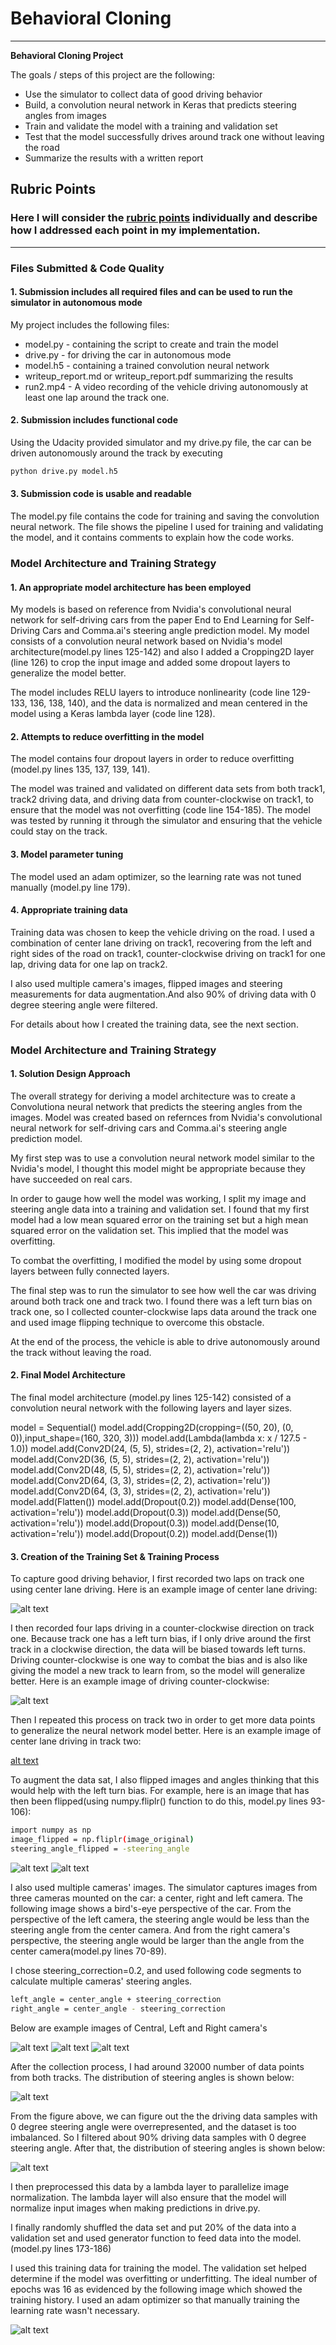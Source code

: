 # **Behavioral Cloning** 

---

**Behavioral Cloning Project**

The goals / steps of this project are the following:
* Use the simulator to collect data of good driving behavior
* Build, a convolution neural network in Keras that predicts steering angles from images
* Train and validate the model with a training and validation set
* Test that the model successfully drives around track one without leaving the road
* Summarize the results with a written report


[//]: # (Image References)

[image1]: ./examples/center_lane_track1.png 
[image2]: ./examples/center_lane_track1_counter-clockwise.png 
[image3]: ./examples/center_lane_track2.png 
[image4]: ./examples/central_camera.png 
[image5]: ./examples/left_camera.png 
[image6]: ./examples/right_camera.png 
[image7]: ./examples/center_lane_track1_flipped.png
[image8]: ./examples/Angle_Data_Distribution_Total.png
[image9]: ./examples/Angle_Data_Distribution_Filtered.png
[image10]: ./examples/history.png 

## Rubric Points
### Here I will consider the [rubric points](https://review.udacity.com/#!/rubrics/432/view) individually and describe how I addressed each point in my implementation.  

---
### Files Submitted & Code Quality

#### 1. Submission includes all required files and can be used to run the simulator in autonomous mode

My project includes the following files:
* model.py - containing the script to create and train the model
* drive.py - for driving the car in autonomous mode
* model.h5 - containing a trained convolution neural network 
* writeup_report.md or writeup_report.pdf summarizing the results
* run2.mp4 - A video recording of the vehicle driving autonomously at least one lap around the track one.

#### 2. Submission includes functional code
Using the Udacity provided simulator and my drive.py file, the car can be driven autonomously around the track by executing 
```sh
python drive.py model.h5
```

#### 3. Submission code is usable and readable

The model.py file contains the code for training and saving the convolution neural network. The file shows the pipeline I used for training and validating the model, and it contains comments to explain how the code works.

### Model Architecture and Training Strategy

#### 1. An appropriate model architecture has been employed

My models is based on reference from Nvidia's convolutional neural network for self-driving cars from the paper End to End Learning for Self-Driving Cars and Comma.ai's steering angle prediction model. My model consists of a convolution neural network based on Nvidia's model architecture(model.py lines 125-142) and also I added a Cropping2D layer (line 126) to crop the input image and added some dropout layers to generalize the model better.

The model includes RELU layers to introduce nonlinearity (code line 129-133, 136, 138, 140), and the data is normalized and mean centered in the model using a Keras lambda layer (code line 128).

#### 2. Attempts to reduce overfitting in the model

The model contains four dropout layers in order to reduce overfitting (model.py lines 135, 137, 139, 141). 

The model was trained and validated on different data sets from both track1, track2 driving data, and driving data from counter-clockwise on track1, to ensure that the model was not overfitting (code line 154-185). The model was tested by running it through the simulator and ensuring that the vehicle could stay on the track.


#### 3. Model parameter tuning

The model used an adam optimizer, so the learning rate was not tuned manually (model.py line 179).

#### 4. Appropriate training data

Training data was chosen to keep the vehicle driving on the road. I used a combination of center lane driving on track1, recovering from the left and right sides of the road on track1, counter-clockwise driving on track1 for one lap, driving data for one lap on track2.

I also used multiple camera's images, flipped images and steering measurements for data augmentation.And also 90% of driving data with 0 degree steering angle were filtered.

For details about how I created the training data, see the next section. 

### Model Architecture and Training Strategy

#### 1. Solution Design Approach

The overall strategy for deriving a model architecture was to create a Convolutiona neural network that predicts the steering angles from the images. Model was created based on refernces from Nvidia's convolutional neural network for self-driving cars and Comma.ai's steering angle prediction model.

My first step was to use a convolution neural network model similar to the Nvidia's model, I thought this model might be appropriate because they have succeeded on real cars.

In order to gauge how well the model was working, I split my image and steering angle data into a training and validation set. I found that my first model had a low mean squared error on the training set but a high mean squared error on the validation set. This implied that the model was overfitting.

To combat the overfitting, I modified the model by using some dropout layers between fully connected layers.

The final step was to run the simulator to see how well the car was driving around both track one and track two. I found there was a left turn bias on track one, so I collected counter-clockwise laps data around the track one and used image flipping technique to overcome this obstacle.

At the end of the process, the vehicle is able to drive autonomously around the track without leaving the road.

#### 2. Final Model Architecture

The final model architecture (model.py lines 125-142) consisted of a convolution neural network with the following layers and layer sizes.

model = Sequential()
model.add(Cropping2D(cropping=((50, 20), (0, 0)),input_shape=(160, 320, 3)))
model.add(Lambda(lambda x: x / 127.5 - 1.0))
model.add(Conv2D(24, (5, 5), strides=(2, 2), activation='relu'))
model.add(Conv2D(36, (5, 5), strides=(2, 2), activation='relu'))
model.add(Conv2D(48, (5, 5), strides=(2, 2), activation='relu'))
model.add(Conv2D(64, (3, 3), strides=(2, 2), activation='relu'))
model.add(Conv2D(64, (3, 3), strides=(2, 2), activation='relu'))
model.add(Flatten())
model.add(Dropout(0.2))
model.add(Dense(100, activation='relu'))
model.add(Dropout(0.3))
model.add(Dense(50, activation='relu'))
model.add(Dropout(0.3))
model.add(Dense(10, activation='relu'))
model.add(Dropout(0.2))
model.add(Dense(1))


#### 3. Creation of the Training Set & Training Process

To capture good driving behavior, I first recorded two laps on track one using center lane driving. Here is an example image of center lane driving:

![alt text][image1]

I then recorded four laps driving in a counter-clockwise direction on track one. Because track one has a left turn bias, if I only drive around the first track in a clockwise direction, the data will be biased towards left turns. Driving counter-clockwise is one way to combat the bias and is also like giving the model a new track to learn from, so the model will generalize better. Here is an example image of driving counter-clockwise:

![alt text][image2]

Then I repeated this process on track two in order to get more data points to generalize the neural network model better. Here is an example image of center lane driving in track two:

[alt text][image3]

To augment the data sat, I also flipped images and angles thinking that this would help with the left turn bias. For example, here is an image that has then been flipped(using numpy.fliplr() function to do this, model.py lines 93-106):

```sh
import numpy as np
image_flipped = np.fliplr(image_original)
steering_angle_flipped = -steering_angle
```

![alt text][image1]
![alt text][image7]

I also used multiple cameras' images. The simulator captures images from three cameras mounted on the car: a center, right and left camera. The following image shows a bird's-eye perspective of the car. From the perspective of the left camera, the steering angle would be less than the steering angle from the center camera. And from the right camera's perspective, the steering angle would be larger than the angle from the center camera(model.py lines 70-89).

I chose steering_correction=0.2, and used following code segments to calculate multiple cameras' steering angles.

```sh
left_angle = center_angle + steering_correction
right_angle = center_angle - steering_correction
```
Below are example images of Central, Left and Right camera's

![alt text][image4]
![alt text][image5]
![alt text][image6]

After the collection process, I had around 32000 number of data points from both tracks. The distribution of steering angles is shown below:

![alt text][image8]

From the figure above, we can figure out the the driving data samples with 0 degree steering angle were overrepresented, and the dataset is too imbalanced. So I filtered about 90% driving data samples with 0 degree steering angle. After that, the distribution of steering angles is shown below:

![alt text][image9]

I then preprocessed this data by a lambda layer to parallelize image normalization. The lambda layer will also ensure that the model will normalize input images when making predictions in drive.py. 

I finally randomly shuffled the data set and put 20% of the data into a validation set and used generator function to feed data into the model.(model.py lines 173-186)

I used this training data for training the model. The validation set helped determine if the model was overfitting or underfitting. The ideal number of epochs was 16 as evidenced by the following image which showed the training history. I used an adam optimizer so that manually training the learning rate wasn't necessary.

![alt text][image10]
